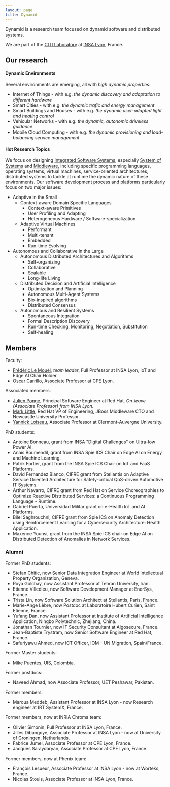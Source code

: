 ```yaml
---
layout: page
title: Dynamid
---
```


Dynamid is a research team focused on dynamid software and distributed systems.

We are part of the [CITI Laboratory](http://www.citi-lab.fr/) at [INSA Lyon](http://www.insa-lyon.fr/), France.

## Our research

#### Dynamic Environments

Several environments are emerging, all with *high dynamic properties*: 

* Internet of Things - with e.g. *the dynamic discovery and adaptation to different hardware*
* Smart Cities - with e.g. *the dynamic trafic and energy management*
* Smart Buildings and Houses - with e.g. *the dynamic user-adapted light and heating control*
* Vehicular Networks - with e.g. *the dynamic, autonomic driveless guidance*
* Mobile Cloud Computing - with e.g. *the dynamic provisioning and load-balancing service management*.

#### Hot Research Topics

We focus on designing [Integrated Software Systems](http://en.wikipedia.org/wiki/System_integration), especially [System of Systems](http://en.wikipedia.org/wiki/System_of_systems) and [Middleware](http://en.wikipedia.org/wiki/Middleware), including specific programming languages, operating systems, virtual machines, service-oriented architectures, distributed systems to tackle at runtime the dynamic nature of these environments.
Our software development process and platforms particularly focus on two major issues:

* Adaptive in the Small
  * Context-aware Domain Specific Languages
    * Context-aware Primitives
    * User Profiling and Adapting
    * Heterogeneous Hardware / Software-specialization
  * Adaptive Virtual Machines
    * Performant
    * Multi-tenant
    * Embedded
    * Run-time Evolving
* Autonomous and Collaborative in the Large
  * Autonomous Distributed Architectures and Algorithms
    * Self-organizing
    * Collaborative
    * Scalable
    * Long-life Living
  * Distributed Decision and Artificial Intelligence
    * Optimization and Planning
    * Autonomous Multi-Agent Systems
    * Bio-inspired algorithms
    * Distributed Consensus
  * Autonomous and Resilient Systems
    * Spontaneous Integration
    * Formal Description Discovery 
    * Run-time Checking, Monitoring, Negotiation, Substitution
    * Self-healing

## Members

Faculty:

* [Frédéric Le Mouël](http://www.le-mouel.net/), _team leader_, Full Professor at INSA Lyon, IoT and Edge AI Chair Holder.
* [Oscar Carrillo](http://perso.citi-lab.fr/ocarrill/), Associate Professor at CPE Lyon.

Associated members:

* [Julien Ponge](https://julien.ponge.org/), Principal Software Engineer at Red Hat. _On-leave (Associate Professor) from INSA Lyon._
* [Mark Little](http://markclittle.blogspot.com/), Red Hat VP of Engineering, JBoss Middleware CTO and Newcastle University Professor.
* [Yannick Loiseau](http://yloiseau.net/), Associate Professor at Clermont-Auvergne University.

PhD students:

* Antoine Bonneau, grant from INSA "Digital Challenges" on Ultra-low Power AI.
* Anais Boumendil, grant from INSA Spie ICS Chair on Edge AI on Energy and Machine Learning.
* Patrik Fortier, grant from the INSA Spie ICS Chair on IoT and FaaS Platforms.
* David Fernandez Blanco, CIFRE grant from Stellantis on Adaptive Service Oriented Architecture for Safety-critical QoS-driven Automotive IT Systems.
* Arthur Navarro, CIFRE grant from Red Hat on Service Choreographies to Optimize Reactive Distributed Services: a Continuous Programming Language - Runtime.
* Gabriel Puerta, Universidad Militar grant on e-Health IoT and AI Platforms.
* Bilel Saghrouchni, CIFRE grant from Spie ICS on Anomaly Detection using Reinforcement Learning for a Cybersecurity Architecture: Health Application.
* Maxence Younsi, grant from the INSA Spie ICS chair on Edge AI on Distributed Detection of Anomalies in Network Services.

### Alumni

Former PhD students:

* Stefan Chitic, now Senior Data Integration Engineer at World Intellectual Property Organization, Geneva.
* Roya Golchay, now Assistant Professor at Tehran University, Iran.
* Etienne Villedieu, now Software Development Manager at EnerSys, France.
* Trista Lin, now Software Solution Architect at Stellantis, Paris, France.
* Marie-Ange Lèbre, now Postdoc at Laboratoire Hubert Curien, Saint Etienne, France.
* Yufang Dan, now Assistant Professor at Institute of Artificial Intelligence Application, Ningbo Polytechnic, Zhejiang, China.
* Jonathan Tournier, now IT Security Consultant at Algosecure, France.
* Jean-Baptiste Trystram, now Senior Software Engineer at Red Hat, France.
* Safuriyawu Ahmed, now ICT Officer, IOM - UN Migration, Spain/France.

Former Master students:

* Mike Puentes, UIS, Colombia.

Former postdocs:

* Naveed Ahmad, now Associate Professor, UET Peshawar, Pakistan.

Former members:

* Maroua Meddeb, Assistant Professor at INSA Lyon - now Research engineer at IRT SystemX, France.

Former members, now at INRIA Chroma team:

* Olivier Simonin, Full Professor at INSA Lyon, France.
* Jilles Dibangoye, Associate Professor at INSA Lyon - now at University of Groningen, Netherlands.
* Fabrice Jumel, Associate Professor at CPE Lyon, France.
* Jacques Saraydaryan, Associate Professor at CPE Lyon, France.

Former members, now at Phenix team:

* François Lesueur, Associate Professor at INSA Lyon - now at Worteks, France.
* Nicolas Stouls, Associate Professor at INSA Lyon, France.
